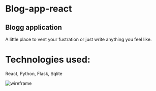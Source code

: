 # Blog-app-react

## Blogg application 
A little place to vent your fustration or just write anything you feel like.

# Technologies used:
React, Python, Flask, Sqlite 

![wireframe](https://i.imgur.com/PwhS28u.png)



